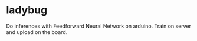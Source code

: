 # ladybug

Do inferences with Feedforward Neural Network on arduino. Train on server and upload on the board.
